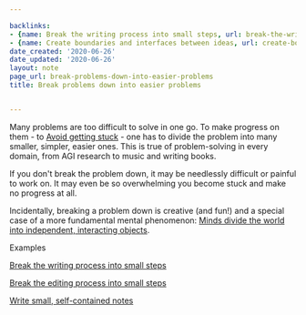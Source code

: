 ```yaml
---

backlinks:
- {name: Break the writing process into small steps, url: break-the-writing-process-into-small-steps}
- {name: Create boundaries and interfaces between ideas, url: create-boundaries-and-interfaces-between-ideas}
date_created: '2020-06-26'
date_updated: '2020-06-26'
layout: note
page_url: break-problems-down-into-easier-problems
title: Break problems down into easier problems


---
```




Many problems are too difficult to solve in one go. To make progress on them - to [Avoid getting stuck](avoid-getting-stuck) -  one has to divide the problem into many smaller, simpler, easier ones. This is true of problem-solving in every domain, from AGI research to music and writing books.

If you don't break the problem down, it may be needlessly difficult or painful to work on. It may even be so overwhelming you become stuck and make no progress at all.

Incidentally, breaking a problem down is creative (and fun!) and a special case of a more fundamental mental phenomenon: [Minds divide the world into independent, interacting objects](minds-divide-the-world-into-independent-interacting-objects).

Examples

[Break the writing process into small steps](break-the-writing-process-into-small-steps)

[Break the editing process into small steps](break-the-editing-process-into-small-steps)

[Write small, self-contained notes](write-small-self-contained-notes)




